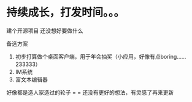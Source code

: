 # 持续成长，打发时间。。。
建个开源项目 还没想好要做什么

备选方案

1. 初步打算做个桌面客户端，用于年会抽奖（小应用，好像有点boring……233333）
2. IM系统
3. 富文本编辑器

好像都是造人家造过的轮子 = =
还没有更好的想法，有灵感了再来更新
